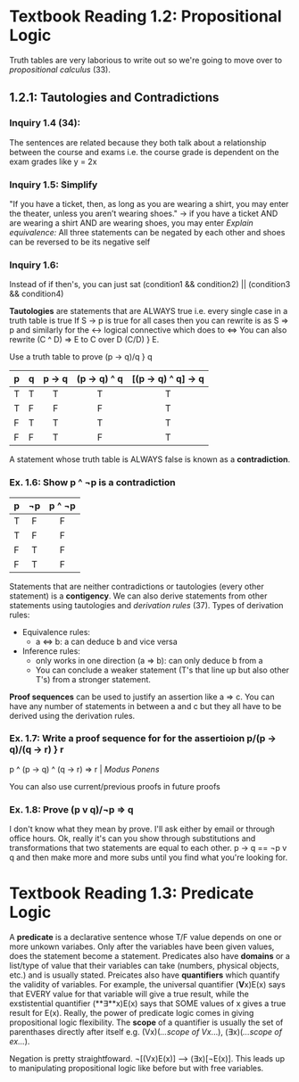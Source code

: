 # Textbook Reading 1.2: Propositional Logic
Truth tables are very laborious to write out so we're going to move over to *propositional calculus* (33). 

## 1.2.1: Tautologies and Contradictions

### Inquiry 1.4 (34):
The sentences are related because they both talk about a relationship between the course and exams i.e. the course grade is dependent on the exam grades like y = 2x

### Inquiry 1.5: Simplify
"If you have a ticket, then, as long as you are wearing a shirt, you may enter the
theater, unless you aren’t wearing shoes." -> if you have a ticket AND are wearing a shirt AND are wearing shoes, you may enter
*Explain equivalence:* All three statements can be negated by each other and shoes can be reversed to be its negative self

### Inquiry 1.6: 
Instead of if then's, you can just sat (condition1 && condition2) || (condition3 && condition4)

**Tautologies** are statements that are ALWAYS true i.e. every single case in a truth table is true
If S -> p is true for all cases then you can rewrite is as S => p and similarly for the <-> logical connective which does to <=>
You can also rewrite (C ^ D) => E to C over D (C/D) } E.

Use a truth table to prove (p -> q)/q } q

|p|q|p -> q|(p -> q) ^ q|[(p -> q) ^ q] -> q|
|-|-|:----:|:----------:|:-----------------:|
|T|T|T|T|T|
|T|F|F|F|T|
|F|T|T|T|T|
|F|F|T|F|T|

A statement whose truth table is ALWAYS false is known as a **contradiction**.

### Ex. 1.6: Show p ^ ¬p is a contradiction

|p|¬p|p ^ ¬p|
|-|:-:|:---:|
|T|F|F|
|T|F|F|
|F|T|F|
|F|T|F|

Statements that are neither contradictions or tautologies (every other statement) is a **contigency**. We can also derive
statements from other statements using tautologies and *derivation rules* (37). Types of derivation rules:
- Equivalence rules:
    - a <=> b: a can deduce b and vice versa
- Inference rules:
    - only works in one direction (a => b): can only deduce b from a
    - You can conclude a weaker statement (T's that line up but also other T's) from a stronger statement.

**Proof sequences** can be used to justify an assertion like a => c. You can have any number of statements in between a and c but they all have to be derived using the derivation rules. 

### Ex. 1.7: Write a proof sequence for for the assertioion p/(p -> q)/(q -> r) } r

p ^ (p -> q) ^ (q -> r) => r | *Modus Ponens*

You can also use current/previous proofs in future proofs

### Ex. 1.8: Prove (p v q)/¬p => q

I don't know what they mean by prove. I'll ask either by email or through office hours. Ok, really it's can you show
through substitutions and transformations that two statements are equal to each other. p -> q == ¬p v q and then make more
and more subs until you find what you're looking for. 

# Textbook Reading 1.3: Predicate Logic

A **predicate** is a declarative sentence whose T/F value depends on one or more unkown variabes. Only after the variables 
have been given values, does the statement become a statement. Predicates also have **domains** or a list/type of value that 
their variables can take (numbers, physical objects, etc.) and is usually stated. Preicates also have **quantifiers** which
quantify the validity of variables. For example, the universal quantifier (**V**x)E(x) says that EVERY value for that variable
will give a true result, while the exstistential quantifier (**∃**x)E(x) says that SOME values of x gives a true result for E(x).
Really, the power of predicate logic comes in giving propositional logic flexibility. The **scope** of a quantifier is usually the
set of parenthases directly after itself e.g. (Vx)(_...scope of Vx_...), (∃x)(_...scope of ex..._). 

Negation is pretty straightfoward. ¬[(Vx)E(x)] --> (∃x)[¬E(x)]. This leads up to manipulating propositional logic like before but with
free variables. 
